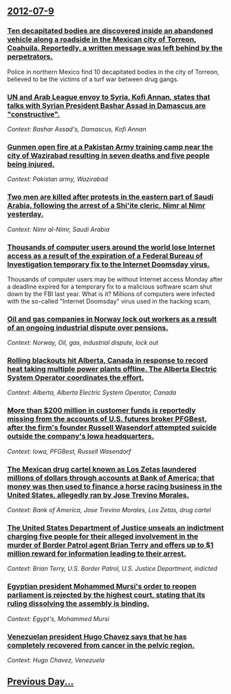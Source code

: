 ## [2012-07-9](/news/2012/07/9/index.md)

### [Ten decapitated bodies are discovered inside an abandoned vehicle along a roadside in the Mexican city of Torreon, Coahuila. Reportedly, a written message was left behind by the perpetrators. ](/news/2012/07/9/ten-decapitated-bodies-are-discovered-inside-an-abandoned-vehicle-along-a-roadside-in-the-mexican-city-of-torrea3n-coahuila-reportedly-a.md)
Police in northern Mexico find 10 decapitated bodies in the city of Torreon, believed to be the victims of a turf war between drug gangs.

### [UN and Arab League envoy to Syria, Kofi Annan, states that talks with Syrian President Bashar Assad in Damascus are "constructive". ](/news/2012/07/9/un-and-arab-league-envoy-to-syria-kofi-annan-states-that-talks-with-syrian-president-bashar-assad-in-damascus-are-constructive.md)
_Context: Bashar Assad's, Damascus, Kofi Annan_

### [Gunmen open fire at a Pakistan Army training camp near the city of Wazirabad resulting in seven deaths and five people being injured. ](/news/2012/07/9/gunmen-open-fire-at-a-pakistan-army-training-camp-near-the-city-of-wazirabad-resulting-in-seven-deaths-and-five-people-being-injured.md)
_Context: Pakistan army, Wazirabad_

### [Two men are killed after protests in the eastern part of Saudi Arabia, following the arrest of a Shi'ite cleric, Nimr al Nimr yesterday.](/news/2012/07/9/two-men-are-killed-after-protests-in-the-eastern-part-of-saudi-arabia-following-the-arrest-of-a-shi-ite-cleric-nimr-al-nimr-yesterday.md)
_Context: Nimr al-Nimr, Saudi Arabia_

### [Thousands of computer users around the world lose Internet access as a result of the expiration of a Federal Bureau of Investigation temporary fix to the Internet Doomsday virus. ](/news/2012/07/9/thousands-of-computer-users-around-the-world-lose-internet-access-as-a-result-of-the-expiration-of-a-federal-bureau-of-investigation-tempora.md)
Thousands of computer users may be without Internet access Monday after a deadline expired for a temporary fix to a malicious software scam shut down by the FBI last year. What is it? Millions of computers were infected with the so-called &quot;Internet Doomsday&quot; virus used in the hacking scam,

### [Oil and gas companies in Norway lock out workers as a result of an ongoing industrial dispute over pensions. ](/news/2012/07/9/oil-and-gas-companies-in-norway-lock-out-workers-as-a-result-of-an-ongoing-industrial-dispute-over-pensions.md)
_Context: Norway, Oil, gas, industrial dispute, lock out_

### [Rolling blackouts hit Alberta, Canada in response to record heat taking multiple power plants offline. The Alberta Electric System Operator coordinates the effort. ](/news/2012/07/9/rolling-blackouts-hit-alberta-canada-in-response-to-record-heat-taking-multiple-power-plants-offline-the-alberta-electric-system-operator.md)
_Context: Alberta, Alberta Electric System Operator, Canada_

### [More than $200 million in customer funds is reportedly missing from the accounts of U.S. futures broker PFGBest, after the firm's founder Russell Wasendorf attempted suicide outside the company's Iowa headquarters. ](/news/2012/07/9/more-than-200-million-in-customer-funds-is-reportedly-missing-from-the-accounts-of-u-s-futures-broker-pfgbest-after-the-firm-s-founder-ru.md)
_Context: Iowa, PFGBest, Russell Wasendorf_

### [The Mexican drug cartel known as Los Zetas laundered millions of dollars through accounts at Bank of America; that money was then used to finance a horse racing business in the United States, allegedly ran by Jose Trevino Morales. ](/news/2012/07/9/the-mexican-drug-cartel-known-as-los-zetas-laundered-millions-of-dollars-through-accounts-at-bank-of-america-that-money-was-then-used-to-fi.md)
_Context: Bank of America, Jose Trevino Morales, Los Zetas, drug cartel_

### [The United States Department of Justice unseals an indictment charging five people for their alleged involvement in the murder of Border Patrol agent Brian Terry and offers up to $1 million reward for information leading to their arrest. ](/news/2012/07/9/the-united-states-department-of-justice-unseals-an-indictment-charging-five-people-for-their-alleged-involvement-in-the-murder-of-border-pat.md)
_Context: Brian Terry, U.S. Border Patrol, U.S. Justice Department, indicted_

### [Egyptian president Mohammed Mursi's order to reopen parliament is rejected by the highest court, stating that its ruling dissolving the assembly is binding. ](/news/2012/07/9/egyptian-president-mohammed-mursi-s-order-to-reopen-parliament-is-rejected-by-the-highest-court-stating-that-its-ruling-dissolving-the-asse.md)
_Context: Egypt's, Mohammed Mursi_

### [Venezuelan president Hugo Chavez says that he has completely recovered from cancer in the pelvic region. ](/news/2012/07/9/venezuelan-president-hugo-cha-vez-says-that-he-has-completely-recovered-from-cancer-in-the-pelvic-region.md)
_Context: Hugo Chavez, Venezuela_

## [Previous Day...](/news/2012/07/8/index.md)

